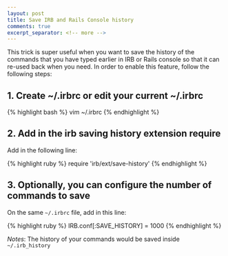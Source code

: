 ```yaml
---
layout: post
title: Save IRB and Rails Console history 
comments: true
excerpt_separator: <!-- more -->
---
```


This trick is super useful when you want to save the history of the commands that you have typed earlier in IRB or Rails console so that it can re-used back when you need. In order to enable this feature, follow the following steps:

<!-- more -->

## 1. Create ~/.irbrc or edit your current ~/.irbrc

{% highlight bash %}
vim ~/.irbrc
{% endhighlight %}

## 2. Add in the irb saving history extension require

Add in the following line:

{% highlight ruby %}
require 'irb/ext/save-history'
{% endhighlight %}

## 3. Optionally, you can configure the number of commands to save

On the same ``~/.irbrc`` file, add in this line:

{% highlight ruby %}
IRB.conf[:SAVE_HISTORY] = 1000
{% endhighlight %}

*Notes*: The history of your commands would be saved inside ``~/.irb_history``
